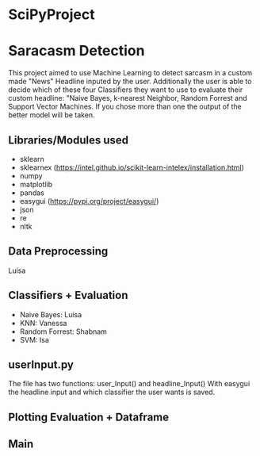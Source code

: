 # SciPyProject
# Saracasm Detection
This project aimed to use Machine Learning to detect sarcasm in a custom made "News" Headline inputed by the user. 
Additionally the user is able to decide which of these four Classifiers they want to use to evaluate their custom headline: "Naive Bayes, k-nearest Neighbor, Random Forrest and Support Vector Machines. 
If you chose more than one the output of the better model will be taken.

## Libraries/Modules used

- sklearn
- sklearnex (https://intel.github.io/scikit-learn-intelex/installation.html)
- numpy
- matplotlib
- pandas
- easygui (https://pypi.org/project/easygui/)
- json
- re
- nltk

## Data Preprocessing 
Luisa

## Classifiers + Evaluation

- Naive Bayes: Luisa
- KNN: Vanessa
- Random Forrest: Shabnam
- SVM: Isa

## userInput.py
The file has two functions: user_Input() and headline_Input()
With easygui the headline input and which classifier the user wants is saved.


## Plotting Evaluation + Dataframe


## Main

